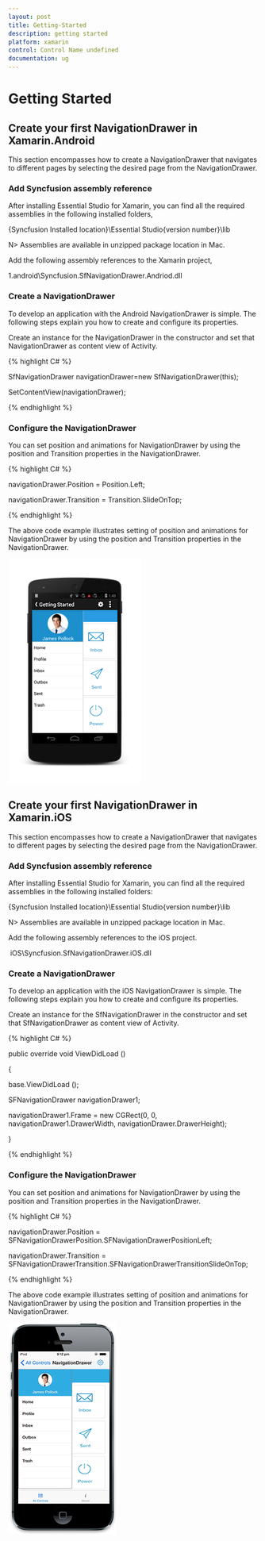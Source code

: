 ```yaml
---
layout: post
title: Getting-Started
description: getting started
platform: xamarin
control: Control Name undefined
documentation: ug
---
```


# Getting Started

## Create your first NavigationDrawer in Xamarin.Android

This section encompasses how to create a NavigationDrawer that navigates to different pages by selecting the desired page from the NavigationDrawer.  



### Add Syncfusion assembly reference

After installing Essential Studio for Xamarin, you can find all the required assemblies in the following installed folders,

{Syncfusion Installed location}\Essential Studio\{version number}\lib




N> Assemblies are available in unzipped package location in Mac.

Add the following assembly references to the Xamarin project,

 1.android\Syncfusion.SfNavigationDrawer.Andriod.dll





### Create a NavigationDrawer

To develop an application with the Android NavigationDrawer is simple. The following steps explain you how to create and 
configure its properties.

Create an instance for the NavigationDrawer in the constructor and set that NavigationDrawer as content view of Activity. 



{% highlight C# %}  



SfNavigationDrawer navigationDrawer=new SfNavigationDrawer(this);

SetContentView(navigationDrawer);

{% endhighlight %} 

### Configure the NavigationDrawer

You can set position and animations for NavigationDrawer by using the position and Transition properties in the NavigationDrawer. 

{% highlight C# %}  



navigationDrawer.Position = Position.Left;

navigationDrawer.Transition = Transition.SlideOnTop;

{% endhighlight %} 

The above code example illustrates setting of position and animations for NavigationDrawer by using the position and 
Transition properties in the NavigationDrawer.

![](Create-your-first-NavigationDrawer-in-XamarinAndro_images/Create-your-first-NavigationDrawer-in-XamarinAndro_img2.png)

## Create your first NavigationDrawer in Xamarin.iOS

This section encompasses how to create a NavigationDrawer that navigates to different pages by selecting the desired page from the NavigationDrawer.  

### Add Syncfusion assembly reference

After installing Essential Studio for Xamarin, you can find all the required assemblies in the following installed folders:

{Syncfusion Installed location}\Essential Studio\{version number}\lib




N> Assemblies are available in unzipped package location in Mac.

Add the following assembly references to the iOS project.

 iOS\Syncfusion.SfNavigationDrawer.iOS.dll



### Create a NavigationDrawer

To develop an application with the iOS NavigationDrawer is simple. The following steps explain you how to create and configure its properties.

Create an instance for the SfNavigationDrawer in the constructor and set that SfNavigationDrawer as content view of Activity. 

{% highlight C# %}  



public override void ViewDidLoad ()

{

  base.ViewDidLoad ();

SFNavigationDrawer navigationDrawer1;

navigationDrawer1.Frame = new CGRect(0, 0, navigationDrawer1.DrawerWidth, navigationDrawer.DrawerHeight);

} 

{% endhighlight %} 

### Configure the NavigationDrawer

You can set position and animations for NavigationDrawer by using the position and Transition properties in the NavigationDrawer. 

{% highlight C# %}  



navigationDrawer.Position = SFNavigationDrawerPosition.SFNavigationDrawerPositionLeft;

navigationDrawer.Transition = SFNavigationDrawerTransition.SFNavigationDrawerTransitionSlideOnTop; 

{% endhighlight %} 

The above code example illustrates setting of position and animations for NavigationDrawer by using the position and Transition properties in the NavigationDrawer.

![](Create-your-first-NavigationDrawer-in-XamariniOS_images/Create-your-first-NavigationDrawer-in-XamariniOS_img2.png)




